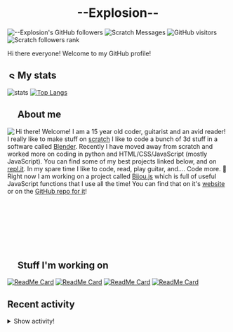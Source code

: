 # <div align="center">--Explosion--</div>

![--Explosion's GitHub followers](https://img.shields.io/github/followers/Explosion-Scratch?color=00bbbb&style=for-the-badge&logo=github&logoColor=fff) 
![Scratch Messages](https://img.shields.io/badge/dynamic/json?label=Scratch+Messages&query=count&url=https%3A%2F%2Fapi.scratch.mit.edu%2Fusers%2f--Explosion--%2Fmessages%2Fcount&color=00bbbb&style=for-the-badge&logo=scratch&logoColor=fff)
![GitHub visitors](https://visitor-badge-reloaded.herokuapp.com/badge?page_id=explosion-scratch.visitor.badge.reloaded&color=00bbbb&style=for-the-badge&logo=github)
![Scratch followers rank](https://img.shields.io/badge/dynamic/json?style=for-the-badge&cacheSeconds=1&logoColor=fff&color=00bbbb&label=Followers%20rank:%20&logo=scratch&query=statistics.ranks.followers&url=https://scratchdb.lefty.one/v2/user/info/--explosion--)

Hi there everyone! Welcome to my GitHub profile! 

##  <img src="https://static.thenounproject.com/png/5639-200.png" alt="Statistics Icons - Download Free Vector Icons | Noun Project" width="15px"/> My stats
![stats](https://github-readme-stats.vercel.app/api?username=Explosion-Scratch&include_all_commits=true&show_icons=true&theme=prussian&count_private=true&cache_seconds=1801)
[![Top Langs](https://github-readme-stats.vercel.app/api/top-langs/?username=Explosion-Scratch&theme=prussian&layout=compact)](explosion.cf)

##  <img src="http://cdn.onlinewebfonts.com/svg/img_256848.png" width="15px"> About me

<img src="https://bestanimations.com/media/explosions/933419296explosion-animation-1.gif" align="left" />

Hi there! Welcome! I am a 15 year old coder, guitarist and an avid reader! I really like to make stuff on [scratch](https://scratch.mit.edu/users/--explosion--) I like to code a bunch of 3d stuff in a software called [Blender](blender.org). Recently I have moved away from scratch and worked more on coding in python and HTML/CSS/JavaScript (mostly JavaScript). You can find some of my best projects linked below, and on [repl.it](https://repl.it/@ExplosionScratc). In my spare time I like to code, read, play guitar, and.... Code more. 🤦 Right now I am working on a project called [Bijou.js](https://bijou.js.org) which is full of useful JavaScript functions that I use all the time! You can find that on it's [website](https://bijou.js.org) or on the [GitHub repo for it](https://github.com/bijou-js/bijou.js)!
<br><br><br><br>
<br><br><br><br>
##  <img src="https://www.vhv.rs/dpng/d/433-4335411_work-work-icon-png-transparent-png.png" width="15px"/> Stuff I'm working on

[![ReadMe Card](https://github-readme-stats.vercel.app/api/pin/?height=100&username=Bijou-js&repo=Bijou.js&theme=prussian)](https://bijou.js.org)
[![ReadMe Card](https://github-readme-stats.vercel.app/api/pin/?height=100&username=Explosion-Scratch&repo=ripple&theme=prussian)](https://github.com/explosion-scratch/ripple)
[![ReadMe Card](https://github-readme-stats.vercel.app/api/pin/?height=100&username=Explosion-Scratch&repo=notes&theme=prussian)](https://notes.explosionscratc.repl.co)
[![ReadMe Card](https://github-readme-stats.vercel.app/api/pin/?height=100&username=Explosion-Scratch&repo=api&theme=prussian)](https://github.com/explosion-scratch/api)

## Recent activity

<details><summary>Show activity!</summary>
<ul>
<li><p>9 hours, 47 minutes ago – <a href="https://github.com/Explosion-Scratch/slight.gq/commit/60def10ee0ea7ba9eeaaa17ab20c6f8fc0461521"><code>60def10</code></a>– push to github (<a href="https://github.com/Explosion-Scratch/slight.gq">Explosion-Scratch/slight.gq</a>)</p></li>
<li><p>12 hours, 18 minutes ago – <a href="https://github.com/Explosion-Scratch/slight.gq/commit/5471e420b34d6038424af6db7dc23eac13cb01e3"><code>5471e42</code></a>– working pretty well (<a href="https://github.com/Explosion-Scratch/slight.gq">Explosion-Scratch/slight.gq</a>)</p></li>
<li><p>1 day, 5 hours, 39 minutes ago – <a href="https://github.com/Bijou-js/Bijou.js/commit/bc84aeea209a529e732a3d1b487d1c510d4812cc"><code>bc84aee</code></a>– Automated build (#260) (<a href="https://github.com/Bijou-js/Bijou.js">Bijou-js/Bijou.js</a>)</p></li>
<li><p>1 day, 5 hours, 39 minutes ago – Merged a <a href="https://github.com/Bijou-js/Bijou.js/pull/260">pull request</a> in <a href="https://github.com/Bijou-js/Bijou.js">Bijou-js/Bijou.js</a></p></li>
<li><p>1 day, 5 hours, 40 minutes ago – <a href="https://github.com/Bijou-js/Bijou.js/commit/762dd23b26e3bc425d7ff6b1312229e82e4fadf6"><code>762dd23</code></a>– New preload function (#259) (<a href="https://github.com/Bijou-js/Bijou.js">Bijou-js/Bijou.js</a>)</p></li>
<li><p>1 day, 5 hours, 40 minutes ago – Merged a <a href="https://github.com/Bijou-js/Bijou.js/pull/259">pull request</a> in <a href="https://github.com/Bijou-js/Bijou.js">Bijou-js/Bijou.js</a></p></li>
<li><p>1 day, 10 hours, 17 minutes ago – <a href="https://github.com/Explosion-Scratch/slight.gq/commit/715bbf5e86abbfd4c0c78de7a34873c292929aac"><code>715bbf5</code></a>– yeet (<a href="https://github.com/Explosion-Scratch/slight.gq">Explosion-Scratch/slight.gq</a>)</p></li>
<li><p>1 day, 17 hours, 3 minutes ago – <a href="https://github.com/Explosion-Scratch/slight.gq/commit/e16aa5183406c0c51f4c3908f311c05e91f196ec"><code>e16aa51</code></a>–  (<a href="https://github.com/Explosion-Scratch/slight.gq">Explosion-Scratch/slight.gq</a>)</p></li>
<li><p>1 day, 18 hours, 57 minutes ago – <a href="https://github.com/Explosion-Scratch/slight.gq/commit/e5b5360c444d3fcb6d3dbe479b285ba276d58faa"><code>e5b5360</code></a>–  (<a href="https://github.com/Explosion-Scratch/slight.gq">Explosion-Scratch/slight.gq</a>)</p></li>

<li><p>2 days, 17 hours, 21 minutes ago – <a href="https://github.com/Bijou-js/Bijou.js/commit/78394b98f9756aa1b4ddec1a9fbfe2222ac482dd"><code>78394b9</code></a>– Bump clean-jsdoc-theme from 3.2.6 to 3.2.7 (#261) (<a href="https://github.com/Bijou-js/Bijou.js">Bijou-js/Bijou.js</a>)</p></li>
<li><p>2 days, 17 hours, 21 minutes ago – Merged a <a href="https://github.com/Bijou-js/Bijou.js/pull/261">pull request</a> in <a href="https://github.com/Bijou-js/Bijou.js">Bijou-js/Bijou.js</a></p></li>
<li><p>5 days, 3 hours, 18 minutes ago – Commented in <a href="https://github.com/thomaswilburn/Caret/issues/754#issuecomment-830493704">thomaswilburn/Caret</a><blockquote>ok</blockquote></p></li>
<li><p>6 days, 7 hours, 30 minutes ago – Commented in <a href="https://github.com/thomaswilburn/Caret/issues/754#issuecomment-829632417">thomaswilburn/Caret</a><blockquote> It s not quite as easy as it seems basically and since Caret is largely in maintenance mode while we wait for Google to eventually kill off packag </blockquote></p></li>
<li><p>6 days, 7 hours, 36 minutes ago – Commented in <a href="https://github.com/GrahamSH-LLK/gh-testing/issues/1#issuecomment-829629819">GrahamSH-LLK/gh-testing</a><blockquote>huh weird</blockquote></p></li>
<li><p>6 days, 17 hours, 14 minutes ago – Commented in <a href="https://github.com/slap-editor/slap/issues/415#issuecomment-829201162">slap-editor/slap</a><blockquote>Dupe of 414 and 411 </blockquote></p></li>
<li><p>6 days, 17 hours, 17 minutes ago – Commented in <a href="https://github.com/slap-editor/slap/issues/415#issuecomment-829199433">slap-editor/slap</a><blockquote>Happened to me too Here is my entire log Show bash explosion penguin sudo npm i g slap npm WARN deprecat </blockquote></p></li>


<li><p>7 days, 6 hours, 57 minutes ago – <a href="https://github.com/Bijou-js/Bijou.js/commit/f629ca17e2459171cac8b814acf3d500cb8db504"><code>f629ca1</code></a>– Add init function (<a href="https://github.com/Bijou-js/Bijou.js">Bijou-js/Bijou.js</a>)</p></li>
<li><p>7 days, 7 hours, 1 minute ago – opened a <a href="https://github.com/Bijou-js/Bijou.js/pull/259">pull request</a> in <a href="https://github.com/Bijou-js/Bijou.js">Bijou-js/Bijou.js</a></p></li>
</ul>
</details>
